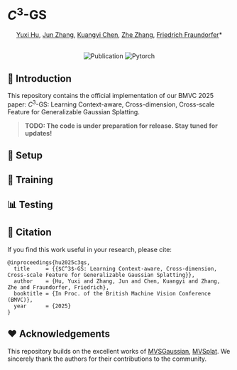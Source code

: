 # ${C}^{3}$-GS

<div align="center">
    <a href="https://yuhsihu.github.io" target='_blank'>Yuxi Hu</a>, 
    <a href="https://halajun.github.io/" target='_blank'>Jun Zhang</a>,
    <a href="https://easonchen99.github.io/Homepage/" target='_blank'>Kuangyi Chen</a>,  
    <a href="https://www.doublez.site" target='_blank'>Zhe Zhang</a>,    
    <a href="https://www.tugraz.at/institute/icg/research/team-fraundorfer/people/friedrich-fraundorfer/" target='_blank'>Friedrich Fraundorfer</a>*
</div>

<br />

<div align="center">

![Publication](https://img.shields.io/badge/2025-BMVC-440099)
![Pytorch](https://img.shields.io/badge/PyTorch-ee4c2c?logo=pytorch&logoColor=white)

</div>

##  📌 Introduction
This repository contains the official implementation of our BMVC 2025 paper: ${C}^{3}$-GS: Learning Context-aware, Cross-dimension, Cross-scale Feature for Generalizable Gaussian Splatting.

> **TODO: The code is under preparation for release. Stay tuned for updates!**

## 🔧 Setup

## 🧠 Training

## 📊 Testing

## 📜 Citation
If you find this work useful in your research, please cite:
```
@inproceedings{hu2025c3gs,
  title     = {{$C^3$-GS: Learning Context-aware, Cross-dimension, Cross-scale Feature for Generalizable Gaussian Splatting}},
  author    = {Hu, Yuxi and Zhang, Jun and Chen, Kuangyi and Zhang, Zhe and Fraundorfer, Friedrich},
  booktitle = {In Proc. of the British Machine Vision Conference (BMVC)},
  year      = {2025}
}
```

## ❤️ Acknowledgements
This repository builds on the excellent works of [MVSGaussian](https://github.com/TQTQliu/MVSGaussian), [MVSplat](https://github.com/donydchen/mvsplat). We sincerely thank the authors for their contributions to the community.